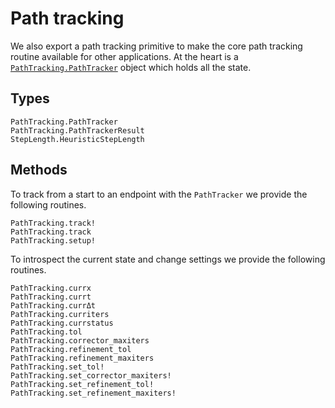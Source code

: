 # Path tracking

We also export a path tracking primitive to make the core path tracking routine
available for other applications.
At the heart is a [`PathTracking.PathTracker`](@ref) object which holds
all the state.

## Types
```@docs
PathTracking.PathTracker
PathTracking.PathTrackerResult
StepLength.HeuristicStepLength
```

## Methods
To track from a start to an endpoint with the `PathTracker` we provide the following
routines.
```@docs
PathTracking.track!
PathTracking.track
PathTracking.setup!
```

To introspect the current state and change settings we provide the following routines.
```@docs
PathTracking.currx
PathTracking.currt
PathTracking.currΔt
PathTracking.curriters
PathTracking.currstatus
PathTracking.tol
PathTracking.corrector_maxiters
PathTracking.refinement_tol
PathTracking.refinement_maxiters
PathTracking.set_tol!
PathTracking.set_corrector_maxiters!
PathTracking.set_refinement_tol!
PathTracking.set_refinement_maxiters!
```
